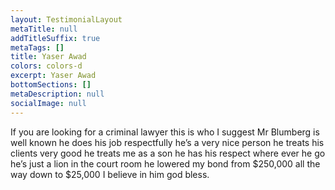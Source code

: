 ```yaml
---
layout: TestimonialLayout
metaTitle: null
addTitleSuffix: true
metaTags: []
title: Yaser Awad
colors: colors-d
excerpt: Yaser Awad
bottomSections: []
metaDescription: null
socialImage: null
---
```


If you are looking for a criminal lawyer this is who I suggest Mr Blumberg is well known he does his job respectfully he’s a very nice person he treats his clients very good he treats me as a son he has his respect where ever he go he’s just a lion in the court room he lowered my bond from $250,000 all the way down to $25,000 I believe in him god bless.

